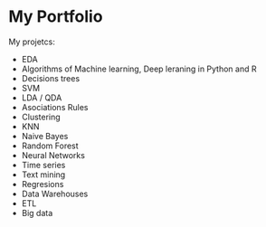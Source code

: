 # My Portfolio
My projetcs:
- EDA
- Algorithms of Machine learning, Deep leraning in Python and R
- Decisions trees
- SVM
- LDA / QDA
- Asociations Rules
- Clustering
- KNN
- Naive Bayes
- Random Forest
- Neural Networks
- Time series
- Text mining
- Regresions
- Data Warehouses
- ETL
- Big data
